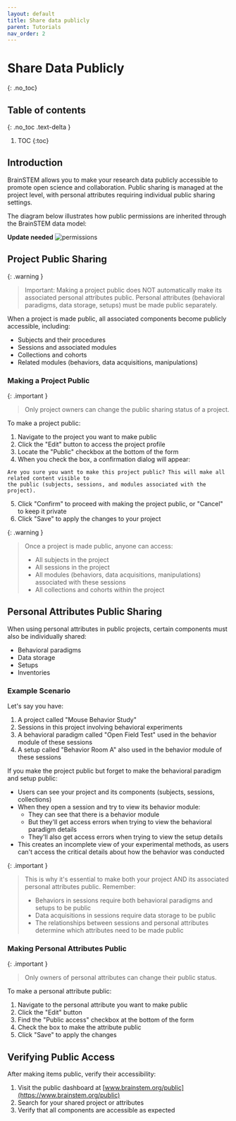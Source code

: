 ```yaml
---
layout: default
title: Share data publicly
parent: Tutorials
nav_order: 2
---
```


# Share Data Publicly
{: .no_toc}

## Table of contents
{: .no_toc .text-delta }

1. TOC
{:toc}

## Introduction

BrainSTEM allows you to make your research data publicly accessible to promote open science and collaboration. Public sharing is managed at the project level, with personal attributes requiring individual public sharing settings.

The diagram below illustrates how public permissions are inherited through the BrainSTEM data model:

**Update needed**
![permissions]({{site.baseurl}}/assets/images/permission_public.png)

## Project Public Sharing

{: .warning }
> Important: Making a project public does NOT automatically make its associated personal attributes public. Personal attributes (behavioral paradigms, data storage, setups) must be made public separately.

When a project is made public, all associated components become publicly accessible, including:
- Subjects and their procedures
- Sessions and associated modules
- Collections and cohorts
- Related modules (behaviors, data acquisitions, manipulations)

### Making a Project Public

{: .important }
> Only project owners can change the public sharing status of a project.

To make a project public:

1. Navigate to the project you want to make public
2. Click the "Edit" button to access the project profile
3. Locate the "Public" checkbox at the bottom of the form
4. When you check the box, a confirmation dialog will appear:
```
Are you sure you want to make this project public? This will make all related content visible to
the public (subjects, sessions, and modules associated with the project).
```
5. Click "Confirm" to proceed with making the project public, or "Cancel" to keep it private
6. Click "Save" to apply the changes to your project

{: .warning }
> Once a project is made public, anyone can access:
> - All subjects in the project
> - All sessions in the project
> - All modules (behaviors, data acquisitions, manipulations) associated with these sessions
> - All collections and cohorts within the project

## Personal Attributes Public Sharing

When using personal attributes in public projects, certain components must also be individually shared:
- Behavioral paradigms
- Data storage
- Setups
- Inventories

### Example Scenario
Let's say you have:
1. A project called "Mouse Behavior Study"
2. Sessions in this project involving behavioral experiments
3. A behavioral paradigm called "Open Field Test" used in the behavior module of these sessions
4. A setup called "Behavior Room A" also used in the behavior module of these sessions

If you make the project public but forget to make the behavioral paradigm and setup public:
- Users can see your project and its components (subjects, sessions, collections)
- When they open a session and try to view its behavior module:
  - They can see that there is a behavior module
  - But they'll get access errors when trying to view the behavioral paradigm details
  - They'll also get access errors when trying to view the setup details
- This creates an incomplete view of your experimental methods, as users can't access the critical details about how the behavior was conducted

{: .important }
> This is why it's essential to make both your project AND its associated personal attributes public. Remember:
> - Behaviors in sessions require both behavioral paradigms and setups to be public
> - Data acquisitions in sessions require data storage to be public
> - The relationships between sessions and personal attributes determine which attributes need to be made public


### Making Personal Attributes Public

{: .important }
> Only owners of personal attributes can change their public status.

To make a personal attribute public:

1. Navigate to the personal attribute you want to make public
2. Click the "Edit" button
3. Find the "Public access" checkbox at the bottom of the form
4. Check the box to make the attribute public
5. Click "Save" to apply the changes

## Verifying Public Access

After making items public, verify their accessibility:

1. Visit the public dashboard at [www.brainstem.org/public](https://www.brainstem.org/public)
2. Search for your shared project or attributes
3. Verify that all components are accessible as expected